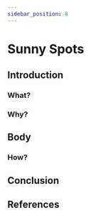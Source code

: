 ```yaml
---
sidebar_position: 8
---
```


 # Sunny Spots

 ## Introduction
### What?

### Why?

## Body
### How?

## Conclusion

## References